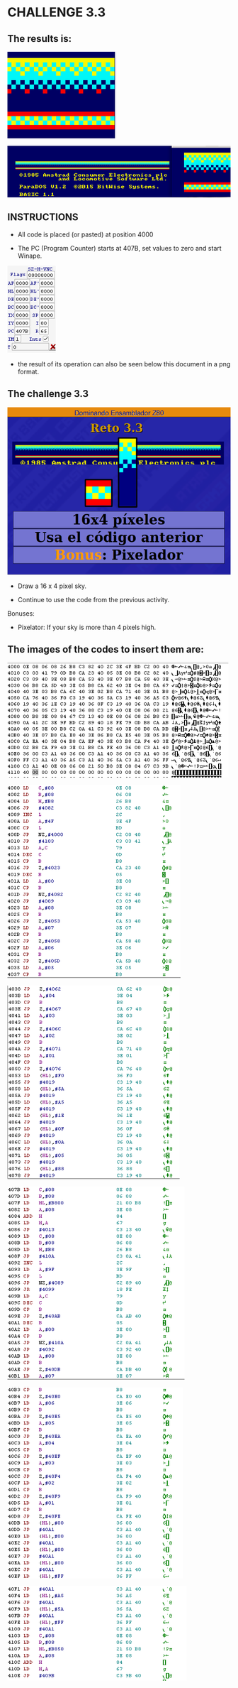 # CHALLENGE 3.3

## The results is:

![](https://github.com/aggranadoss/amstradcpc-machine-code/blob/master/amstrad_cpc_exercises_resolved/challenge33/challenge33zoom.png)

![](https://github.com/aggranadoss/amstradcpc-machine-code/blob/master/amstrad_cpc_exercises_resolved/challenge33/challenge33.png)

## INSTRUCTIONS

- All code is placed (or pasted) at position 4000

- The PC (Program Counter) starts at 407B, set values to zero and start Winape.

![](https://github.com/aggranadoss/amstradcpc-machine-code/blob/master/images/challenge33/challenge33_flags.png)

- the result of its operation can also be seen below this document in a png format.

## The challenge 3.3

![](https://github.com/aggranadoss/amstradcpc-machine-code/blob/master/images/challenge33/gifs/challenge33exercise.png)

- Draw a 16 x 4 pixel sky.

- Continue to use the code from the previous activity.

Bonuses:

- Pixelator: If your sky is more than 4 pixels high.

## The images of the codes to insert them are:

![](https://github.com/aggranadoss/amstradcpc-machine-code/blob/master/images/challenge33/cod33.png)

![](https://github.com/aggranadoss/amstradcpc-machine-code/blob/master/images/challenge33/code1.png)

![](https://github.com/aggranadoss/amstradcpc-machine-code/blob/master/images/challenge33/code2.png)

![](https://github.com/aggranadoss/amstradcpc-machine-code/blob/master/images/challenge33/code3.png)

![](https://github.com/aggranadoss/amstradcpc-machine-code/blob/master/images/challenge33/code4.png)

![](https://github.com/aggranadoss/amstradcpc-machine-code/blob/master/images/challenge33/code5.png)
